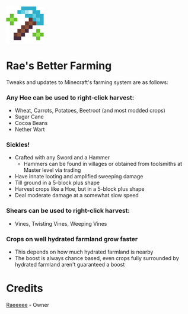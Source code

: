<img src="icon.png" width=20% height=20%></img>
# Rae's Better Farming
Tweaks and updates to Minecraft's farming system are as follows:
### Any Hoe can be used to right-click harvest:
- Wheat, Carrots, Potatoes, Beetroot (and most modded crops)
- Sugar Cane
- Cocoa Beans
- Nether Wart
### Sickles!
- Crafted with any Sword and a Hammer
  - Hammers can be found in villages or obtained from toolsmiths at Master level via trading
- Have innate looting and amplified sweeping damage
- Till ground in a 5-block plus shape
- Harvest crops like a Hoe, but in a 5-block plus shape
- Deal moderate damage at a somewhat slow speed
### Shears can be used to right-click harvest:
- Vines, Twisting Vines, Weeping Vines
### Crops on well hydrated farmland grow faster
- This depends on how much hydrated farmland is nearby
- The boost is always chance based, even crops fully surrounded by hydrated farmland aren't guaranteed a boost
# Credits
[Raeeeee](https://github.com/Tors-0) - Owner

